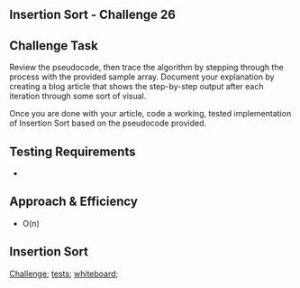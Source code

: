 ## Insertion Sort - Challenge 26


## Challenge Task 
Review the pseudocode, then trace the algorithm by stepping through the process with the provided sample array. Document your explanation by creating a blog article that shows the step-by-step output after each iteration through some sort of visual.

Once you are done with your article, code a working, tested implementation of Insertion Sort based on the pseudocode provided.


## Testing Requirements
* 

## Approach & Efficiency
* O(n)

## Insertion Sort

[Challenge](insertion-sort.js);
[tests](insertion-sort.test.js);
[whiteboard](whiteboard.png);
